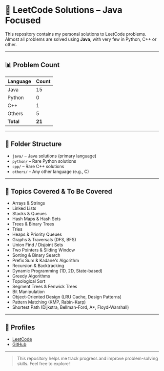 # 📘 LeetCode Solutions – Java Focused

This repository contains my personal solutions to LeetCode problems.  
Almost all problems are solved using **Java**, with very few in Python, C++ or other.

---

## 📊 Problem Count

| Language | Count |
|----------|-------|
| Java     | 15  |
| Python   | 0  |
| C++      | 1  |
| Others   | 5 |
| **Total** | **21**   |

---

## 📁 Folder Structure

- `java/` – Java solutions (primary language)
- `python/` – Rare Python solutions
- `cpp/` – Rare C++ solutions
- `others/` – Any other language (e.g., C)

---

## 🧠 Topics Covered & To Be Covered

- Arrays & Strings  
- Linked Lists  
- Stacks & Queues  
- Hash Maps & Hash Sets  
- Trees & Binary Trees  
- Tries  
- Heaps & Priority Queues  
- Graphs & Traversals (DFS, BFS)  
- Union Find / Disjoint Sets  
- Two Pointers & Sliding Window  
- Sorting & Binary Search  
- Prefix Sum & Kadane's Algorithm  
- Recursion & Backtracking  
- Dynamic Programming (1D, 2D, State-based)  
- Greedy Algorithms  
- Topological Sort  
- Segment Trees & Fenwick Trees  
- Bit Manipulation  
- Object-Oriented Design (LRU Cache, Design Patterns)  
- Pattern Matching (KMP, Rabin-Karp)  
- Shortest Path (Dijkstra, Bellman-Ford, A*, Floyd-Warshall)

---

## 🔗 Profiles

- [LeetCode](https://leetcode.com/governor_leaf)
- [GitHub](https://github.com/leafycodes)

---

> This repository helps me track progress and improve problem-solving skills. Feel free to explore!
